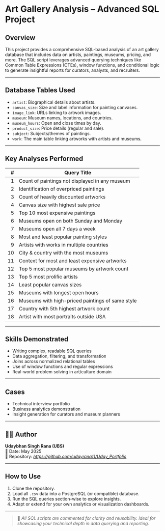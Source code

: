 # Art Gallery Analysis – Advanced SQL Project

## Overview

This project provides a comprehensive SQL-based analysis of an art gallery database that includes data on artists, paintings, museums, pricing, and more. The SQL script leverages advanced querying techniques like Common Table Expressions (CTEs), window functions, and conditional logic to generate insightful reports for curators, analysts, and recruiters.

---

## Database Tables Used

- `artist`: Biographical details about artists.
- `canvas_size`: Size and label information for painting canvases.
- `image_link`: URLs linking to artwork images.
- `museum`: Museum names, locations, and countries.
- `museum_hours`: Open and close times by day.
- `product_size`: Price details (regular and sale).
- `subject`: Subjects/themes of paintings.
- `work`: The main table linking artworks with artists and museums.

---

## Key Analyses Performed

| # | Query Title |
|--:|-------------|
| 1 | Count of paintings not displayed in any museum |
| 2 | Identification of overpriced paintings |
| 3 | Count of heavily discounted artworks |
| 4 | Canvas size with highest sale price |
| 5 | Top 10 most expensive paintings |
| 6 | Museums open on both Sunday and Monday |
| 7 | Museums open all 7 days a week |
| 8 | Most and least popular painting styles |
| 9 | Artists with works in multiple countries |
| 10 | City & country with the most museums |
| 11 | Context for most and least expensive artworks |
| 12 | Top 5 most popular museums by artwork count |
| 13 | Top 5 most prolific artists |
| 14 | Least popular canvas sizes |
| 15 | Museums with longest open hours |
| 16 | Museums with high-priced paintings of same style |
| 17 | Country with 5th highest artwork count |
| 18 | Artist with most portraits outside USA |

---

## Skills Demonstrated

- Writing complex, readable SQL queries
- Data aggregation, filtering, and transformation
- Joins across normalized relational tables
- Use of window functions and regular expressions
- Real-world problem solving in art/culture domain

---

##  Cases

- Technical interview portfolio
- Business analytics demonstration
- Insight generation for curators and museum planners

---

## 🧑‍💻 Author

**Udaybhan Singh Rana (UBS)**  
📅 Date: May 2025  
🔗 Repository: *https://github.com/udayrana11/Uday_Portfolio*

---

## How to Use

1. Clone the repository.
2. Load all `.csv` data into a PostgreSQL (or compatible) database.
3. Run the SQL queries section-wise to explore insights.
4. Adapt or extend for your own analytics or visualization dashboards.

---

> 📝 *All SQL scripts are commented for clarity and reusability. Ideal for showcasing your technical depth in data querying and reporting.*

